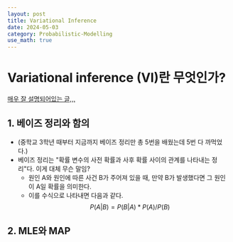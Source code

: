 ```yaml
---
layout: post
title: Variational Inference
date: 2024-05-03
category: Probabilistic-Modelling
use_math: true
---
```


# Variational inference (VI)란 무엇인가?

[매우 잘 설명되어있는 글,,,](https://velog.io/@gibonki77/Inference-1)

## 1. 베이즈 정리와 함의
- (중학교 3학년 때부터 지금까지 베이즈 정리만 총 5번을 배웠는데 5번 다 까먹었다.)
- 베이즈 정리는 "확률 변수의 사전 확률과 사후 확률 사이의 관계를 나타내는 정리"다. 이게 대체 무슨 말임?
  - 원인 A와 원인에 따른 사건 B가 주어져 있을 때, 만약 B가 발생했다면 그 원인이 A일 확률을 의미한다.
  - 이를 수식으로 나타내면 다음과 같다.
  $$ P(A|B) = P(B|A)*P(A)/P(B) $$

## 2. MLE와 MAP